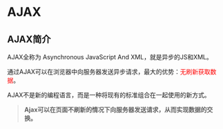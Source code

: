# AJAX

## AJAX简介

AJAX全称为 Asynchronous JavaScript And XML，就是异步的JS和XML。

通过AJAX可以在浏览器中向服务器发送异步请求，最大的优势：<font color="red">无刷新获取数据</font>。

AJAX不是新的编程语言，而是一种将现有的标准组合在一起使用的新方式。

> **Ajax可以在页面不刷新的情况下向服务器发送请求，从而实现数据的交换。**











